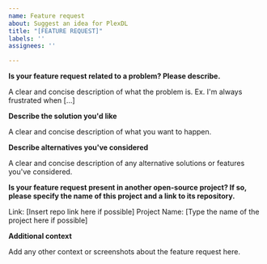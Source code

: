 ```yaml
---
name: Feature request
about: Suggest an idea for PlexDL
title: "[FEATURE REQUEST]"
labels: ''
assignees: ''

---
```


**Is your feature request related to a problem? Please describe.**

A clear and concise description of what the problem is. Ex. I'm always frustrated when [...]

**Describe the solution you'd like**

A clear and concise description of what you want to happen.

**Describe alternatives you've considered**

A clear and concise description of any alternative solutions or features you've considered.

**Is your feature request present in another open-source project? If so, please specify the name of this project and a link to its repository.**

Link: [Insert repo link here if possible]
Project Name: [Type the name of the project here if possible]

**Additional context**

Add any other context or screenshots about the feature request here.
